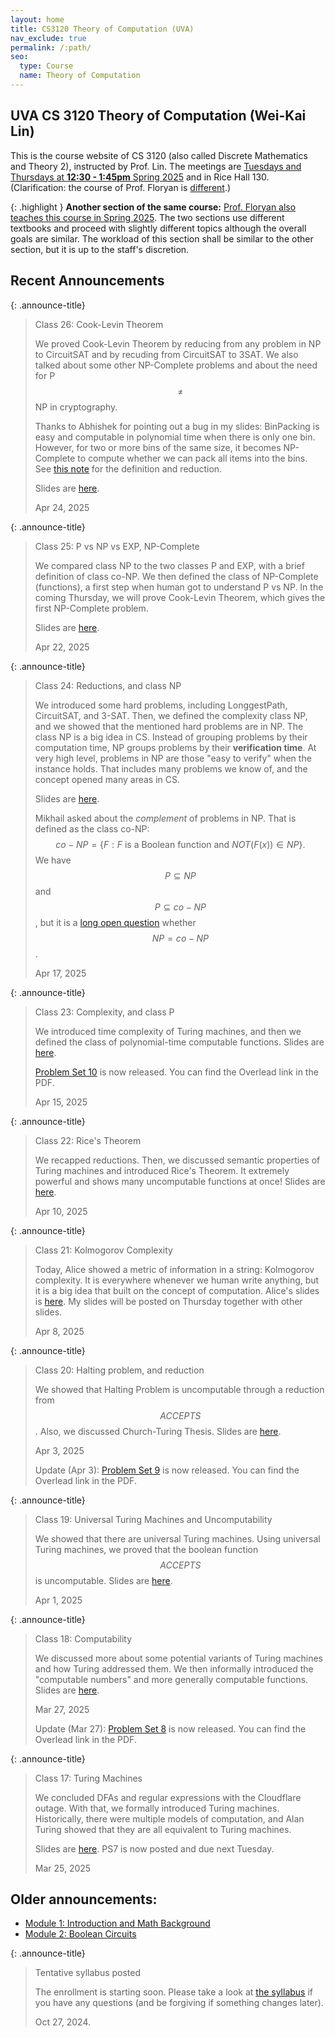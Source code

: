```yaml
---
layout: home
title: CS3120 Theory of Computation (UVA)
nav_exclude: true
permalink: /:path/
seo:
  type: Course
  name: Theory of Computation
---
```



UVA CS 3120 Theory of Computation (Wei-Kai Lin)
----------------------------------------
This is the course website of CS 3120 (also called Discrete Mathematics and Theory 2), instructed by Prof. Lin. The meetings are [Tuesdays and Thursdays at **12:30 - 1:45pm** Spring 2025](https://louslist.org/sectiontip.php?Semester=1252&ClassNumber=19555) and in Rice Hall 130. (Clarification: the course of Prof. Floryan is [different](https://louslist.org/sectiontip.php?Semester=1252&ClassNumber=16064).)

{: .highlight }
**Another section of the same course:**
[Prof. Floryan also teaches this course in Spring 2025](https://louslist.org/sectiontip.php?Semester=1252&ClassNumber=16064). The two sections use different textbooks and proceed with slightly different topics although the overall goals are similar. The workload of this section shall be similar to the other section, but it is up to the staff's discretion.


## Recent Announcements


{: .announce-title}
> Class 26: Cook-Levin Theorem
> 
> We proved Cook-Levin Theorem by reducing from any problem in NP to CircuitSAT and by recuding from CircuitSAT to 3SAT. We also talked about some other NP-Complete problems and about the need for P $$\neq$$ NP in cryptography.
> 
> Thanks to Abhishek for pointing out a bug in my slides: BinPacking is easy and computable in polynomial time when there is only one bin. However, for two or more bins of the same size, it becomes NP-Complete to compute whether we can pack all items into the bins. See [this note](https://ac.informatik.uni-freiburg.de/lak_teaching/ws11_12/combopt/notes/bin_packing.pdf) for the definition and reduction.
> 
> Slides are [here](assets/pdf/cs3120-class26-ink.pdf).
> 
> Apr 24, 2025

{: .announce-title}
> Class 25: P vs NP vs EXP, NP-Complete
> 
> We compared class NP to the two classes P and EXP, with a brief definition of class co-NP. We then defined the class of NP-Complete (functions), a first step when human got to understand P vs NP. In the coming Thursday, we will prove Cook-Levin Theorem, which gives the first NP-Complete problem.
> 
> Slides are [here](assets/pdf/cs3120-class25-ink.pdf).
> 
> Apr 22, 2025

{: .announce-title}
> Class 24: Reductions, and class NP
> 
> We introduced some hard problems, including LonggestPath, CircuitSAT, and 3-SAT. Then, we defined the complexity class NP, and we showed that the mentioned hard problems are in NP. The class NP is a big idea in CS. Instead of grouping problems by their computation time, NP groups problems by their **verification time**. At very high level, problems in NP are those "easy to verify" when the instance holds. That includes many problems we know of, and the concept opened many areas in CS.  
> 
> Slides are [here](assets/pdf/cs3120-class24-ink.pdf).
> 
> Mikhail asked about the *complement* of problems in NP. That is defined as the class co-NP: 
> $$
> co-NP = \{F : F \text{ is a Boolean function and } NOT(F(x)) \in NP \}.
> $$
> We have $$P \subseteq NP$$ and $$P \subseteq co-NP$$, but it is a [long open question](https://en.wikipedia.org/wiki/Co-NP) whether $$NP = co-NP$$. 
> 
> Apr 17, 2025

{: .announce-title}
> Class 23: Complexity, and class P
> 
> We introduced time complexity of Turing machines, and then we defined the class of polynomial-time computable functions.
> Slides are [here](assets/pdf/cs3120-class23-ink.pdf).
> 
> [Problem Set 10](assets/pdf/cs3120-ps10.pdf) is now released. You can find the Overlead link in the PDF.
> 
> Apr 15, 2025

{: .announce-title}
> Class 22: Rice's Theorem
> 
> We recapped reductions. Then, we discussed semantic properties of Turing machines and introduced Rice's Theorem. It extremely powerful and shows many uncomputable functions at once! Slides are [here](assets/pdf/cs3120-class22-ink.pdf).
> 
> Apr 10, 2025

{: .announce-title}
> Class 21: Kolmogorov Complexity
> 
> Today, Alice showed a metric of information in a string: Kolmogorov complexity. It is everywhere whenever we human write anything, but it is a big idea that built on the concept of computation. Alice's slides is [here](assets/pdf/cs3120-class21.pdf). My slides will be posted on Thursday together with other slides.  
> 
> Apr 8, 2025

{: .announce-title}
> Class 20: Halting problem, and reduction
> 
> We showed that Halting Problem is uncomputable through a reduction from $$ACCEPTS$$. Also, we discussed Church-Turing Thesis. Slides are [here](assets/pdf/cs3120-class20-ink.pdf).
> 
> Apr 3, 2025
> 
> Update (Apr 3): [Problem Set 9](assets/pdf/cs3120-ps9.pdf) is now released. You can find the Overlead link in the PDF.

{: .announce-title}
> Class 19: Universal Turing Machines and Uncomputability
> 
> We showed that there are universal Turing machines. Using universal Turing machines, we proved that the boolean function $$ACCEPTS$$ is uncomputable. Slides are [here](assets/pdf/cs3120-class19-ink.pdf).
> 
> Apr 1, 2025

{: .announce-title}
> Class 18: Computability
> 
> We discussed more about some potential variants of Turing machines and how Turing addressed them. We then informally introduced the "computable numbers" and more generally computable functions. Slides are [here](assets/pdf/cs3120-class18-ink.pdf).
> 
> Mar 27, 2025
> 
> Update (Mar 27): [Problem Set 8](assets/pdf/cs3120-ps8.pdf) is now released. You can find the Overlead link in the PDF.

{: .announce-title}
> Class 17: Turing Machines
> 
> We concluded DFAs and regular expressions with the Cloudflare outage. With that, we formally introduced Turing machines. Historically, there were multiple models of computation, and Alan Turing showed that they are all equivalent to Turing machines. 
> 
> Slides are [here](assets/pdf/cs3120-class17-ink.pdf). PS7 is now posted and due next Tuesday.
> 
> Mar 25, 2025

## Older announcements:
- [Module 1: Introduction and Math Background](0-intro.md)
- [Module 2: Boolean Circuits](1-circuit.md)

{: .announce-title}
> Tentative syllabus posted
> 
> The enrollment is starting soon. Please take a look at [the syllabus](syllabus.md) if you have any questions (and be forgiving if something changes later).
> 
> Oct 27, 2024.



<!-- 
Welcome to CS 6222, Cryptography!
----------------------------------------

Cryptographic primitives are applied almost everywhere on the network, for instance, encryption and authentication are necessary. In this course, we will start from the theoretic foundations that consolidates our belief in cryptography, and then we will visit some essential protocols as well as recent advances in cryptography. A major theme of this course is "provable security," that is, to define the desired security and then to rigorously prove the security is achieved. Hence, students are expected to be familiar with algorithms and mathematical proofs.

Please send me an email if you have questions.

Prerequisites
---------
[CS 3120 Discrete Mathematics and Theory 2](https://uvatoc.github.io/) or equivalent course is necessary.
Also, Probability (APMA 3100) is good-to-have.

This course requires DMT2 (CS3120) because it heavily relies on the concepts such as reductions, decision problems, NP-complete and computation models like Turing machines, and some ideas from complexity. The concepts are covered in DMT2 (and sometimes partly in DSA2, CS3100). Because they are required in both BSCS and BACS, they are used directly as preliminary knowledge in the course.
Also, reading and writing formal math proofs is necessary.

Classroom
---------

**Days and Times:** Tueday/Thursday 11:00am -- 12:15pm (2024)

**Location:** Rice Hall 340 ![UVA Engineering](assets/images/uva-eng.png){:style="vertical-align: middle;"}

Instructor and TA Information
------------------------------

**Instructor:** Wei-Kai Lin [(audio)](https://www.name-coach.com/wei-kai-lin-4568fe92-7831-4780-a68c-361f76dee197), email: wklin-course (at virginia dot edu)

Office Hours and TA
------------

See [Canvas](https://canvas.its.virginia.edu).

Course Work
--------------

The course work consist of the following.

- (50%) Written homework 
- (15%) Scribe notes (this weight may change according to number of students)
- (20%) Final project (presentation and report)
- (15%) Final exam, written
- (10%, bonus) Quizzes and other

The final grade will follow the [CS Department guidelines](https://uvacsadvising.org/policies.html#cs-department-grading-guidelines).

We will use the [Canvas](https://canvas.its.virginia.edu) website to manage homework, exam, and grades. Please also use the discuss page on Canvas if you have course related questions.

### Homework

The homework submissions shall be PDF and typeset in Tex/Latex (template will be provided).

Every student shall submit homework individually. You are free to discuss with other students in this class, but in that case, you shall add an **Acknowledgement** paragraph explicitly. Similarly, you are allowed to make use of published material as long as you cite it properly with a **References** section. In any case, it is a violation if you copy text directly, or if you are unable to explain your solution orally.

Specifically, the purpose of homework (and this course) is to compare and understand security definitions and to rigorously prove or argue the security. Hence, when working on homework, the following approaches are listed from **the more preferred** to **less preferred**:

1. Using in-class materials, including lecture notes, textbook sections that are covered, or office hours.
2. Discussing with students in this class (must acknowledge it)
3. Referring to other published literature, including textbook sections that are not yet covered (must reference it)
4. Using ready-made solutions, including asking other people, using generative AI, finding solutions in previous courses in any school (let's try to avoid this)

For example, you wrote your own answer, then you searched for the problem and and then edited your answer. In this case, you should reference (cite) or acknowledge it. In general, internalize your answer and no direct copying, so that you can explain it orally. Edit history (such as Overleaf or Github) is recommended.

There may be additional rules for some homework questions.

### Scribe notes

We will ask students to scribe lecture notes and typeset in Latex (template will be provided). The notes will be posted publicly on this website. There will be roughly 22 lectures, and for each lecture we will ask at most 2 students to scribe collaborately. The notes shall be submitted in 1 lecture week (that is before the next two lectures). Depending on the number of studenets, we may increase the weight of scribing and reduce the weight of final exam.

### Final exam

The time is the same as [UVA schedule](https://registrar.virginia.edu/exam-schedule-fall-2024): Monday, December 16, 2024 9:00AM-12:00PM
(Potential alternative: Monday, December 9)

This will be in person and written one.
No collaboration is permitted on the exams. 
Students may construct a one-page (letter-size, two-sided) reference sheet for use 
during the exam, but all other resources are forbidden (no internet, textbook, other humans, magnification instruments, etc.).

### Final Project

The final project is to read research papers in the area of cryptography, to write a 2-page summary, and then to present the topic in class. In addition to summary, you are encouraged to ask novel questions or to propose novel solutions.

The project is by a group of at most two. Both students in the group get the same grade. Each group is required to submit the authors and the research topic in an 1-page proposal (4%) at mid-semester. The summary (8%) is due at the end of the semester, and the last two to five lectures will be the presentation (8%).

### Honor System

The goal of this course is to define and prove security. Ideally, all your course works shall be based on the materials given in the classroom and references. You are encouraged to read other materials, but searching for **ready-made solutions is discouraged** because it hurts the goal. Similarly, please try not to ask for solution from people out of this class, and please try not to use generative AI.

It is a violation if any of the following cases happens:
 - You copied text directly (from any source).
 - You used any material or discussion without acknowledgement or citation.
 - You are unable to explain your work orally.

Everyone is required to follow the [Honor Codes of UVA](https://honor.virginia.edu/academic-fraud) and avoid [plagiarism](https://honor.virginia.edu/plagiarism-supplement). You are recommended to use a version control system, such as Overleaf or git, so that your thought process justifies the authenticity.

Please also read [detailed policies](uva_support.md) on the use of AI, accommodations, and supports.

Course Outline
--------------

Textbooks:
- Rafael Pass and abhi shelat.
  A Course in Cryptography. 
  \[Ps\] for short.

  Available here:
  [http://www.cs.cornell.edu/courses/cs4830/2010fa/lecnotes.pdf](http://www.cs.cornell.edu/courses/cs4830/2010fa/lecnotes.pdf)


- Jonathan Katz and Yehuda Lindell.
  Introduction to Modern Cryptography.
  \[KL\] for short.

  Online access in UVA library:
  [https://search.lib.virginia.edu/sources/uva_library/items/u10203454](https://search.lib.virginia.edu/sources/uva_library/items/u10203454)

Lecture notes will be provided on this website, so the textbooks are optional.

### Syllabus (tentative)

In the first half, we focus on the necessary properties behind cryptographic primitives,
including computational indistinguishability, pseudo-randomness, and one-wayness,
and we show the direct implications such as encryption and authentication.
In the second half, we move on to more applications as well as recent progresses in cryptography.
The tentative topics are listed below.

1.  Introduction and scope. Logistics. Preliminaries.  
    Match-making. Security definition.
2.  Shannon's definition. One-time pads. Limitation of information theoretic approach.
3.  Efficient computations and efficient adversaries
4.  Private-key encryption, computational indistinguishability 
5.  Pseudo-random generators (PRG)
6.  CPA-secure encryption, pseudo-random functions (PRF)
8.  One-way functions (OWF).
10. Prime Number Theorem. Factoring problem.
11. OWF from factoring assumption. 
9.  Strong OWF from weak OWF (hardness amplification). Universal OWF.
12. Hard-core predicates. PRG from hard-core bits.
13. PRG from any OWF. 
7.  Message authentication codes (MAC). 
14. Digital signature. Identification. 
15. Collision-resistant hash functions. Birthday attack. 
16. Zero-Knowledge proofs, commitment. 
17. Oblivious RAM. 
18. Public-key encryption. Trapdoor permutations.
19. Homomorphic encryption, Fully homomorphic encryption (FHE). 
20. Garbled circuits. Oblivious transfer (OT). Secure two-party computation. 
21. Secret-sharing. Secure multi-party computation. 
22. Private information retrieval (PIR).

Additional Course Material
---------------

\[CS6222 Introduction to Cryptography (UVA, Fall 2023)\]
[https://weikailin.github.io/cs6222-fa23/](https://weikailin.github.io/cs6222-fa23/)

\[Barak\]
An Intensive Introduction to Cryptography.
[https://intensecrypto.org/public/index.html](https://intensecrypto.org/public/index.html)

\[Goldreich\]  
The Foundations of Cryptography.
[https://www.wisdom.weizmann.ac.il/~oded/foc-book.html](https://www.wisdom.weizmann.ac.il/~oded/foc-book.html).  
[online access in UVA library](https://search.lib.virginia.edu/sources/uva_library/items/u8631726).

\[Vadhan\]
Pseudorandomness.
[https://people.seas.harvard.edu/~salil/pseudorandomness/pseudorandomness-published-Dec12.pdf](https://people.seas.harvard.edu/~salil/pseudorandomness/pseudorandomness-published-Dec12.pdf)

Mike Rosulek.
The Joy of Cryptography. 
[https://joyofcryptography.com/](https://joyofcryptography.com/)

David Evans, Vladimir Kolesnikov and Mike Rosulek.
A Pragmatic Introduction to Secure Multi-Party Computation.
[https://securecomputation.org/main/](https://securecomputation.org/main/) -->